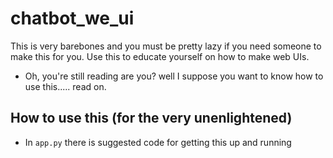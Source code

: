 # chatbot_we_ui
This is very barebones and you must be pretty lazy if you need someone to make this for you. Use this to educate yourself on how to make web UIs.
- Oh, you're still reading are you? well I suppose you want to know how to use this..... read on.
## How to use this (for the very unenlightened)
- In ``app.py`` there is suggested code for getting this up and running
